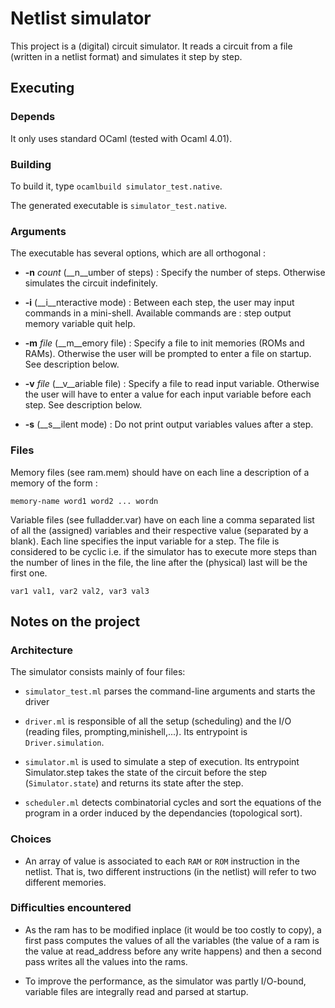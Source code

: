 # Netlist simulator

This project is a (digital) circuit simulator. It reads a circuit from
a file (written in a netlist format) and simulates it step by step.

## Executing
### Depends
It only uses standard OCaml (tested with Ocaml 4.01).

### Building
To build it, type `ocamlbuild simulator_test.native`.

The generated executable is `simulator_test.native`.

### Arguments
The executable has several options, which are all orthogonal :

  - __-n__ _count_ (__n__umber of steps) : Specify the number of
    steps. Otherwise simulates the circuit indefinitely.
    

  - __-i__ (__i__nteractive mode) : Between each step, the user may
    input commands in a mini-shell. Available commands are : step
    output memory variable quit help.
    
  - __-m__ _file_ (__m__emory file) : Specify a file to init memories
    (ROMs and RAMs). Otherwise the user will be prompted to enter a
    file on startup. See description below.
    
  - __-v__ _file_ (__v__ariable file) : Specify a file to read input
    variable. Otherwise the user will have to enter a value for each
    input variable before each step. See description below.
    
  - __-s__ (__s__ilent mode) : Do not print output variables values
    after a step.

### Files
Memory files (see ram.mem) should have on each line a description of
a memory of the form :

`memory-name word1 word2 ... wordn`

Variable files (see fulladder.var) have on each line a comma
separated list of all the (assigned) variables and their respective
value (separated by a blank). Each line specifies the input variable
for a step. The file is considered to be cyclic i.e. if the simulator
has to execute more steps than the number of lines in the file, the
line after the (physical) last will be the first one.

`var1 val1, var2 val2, var3 val3`

## Notes on the project
### Architecture
The simulator consists mainly of four files:

- `simulator_test.ml` parses the command-line arguments and starts the
  driver
      
- `driver.ml` is responsible of all the setup (scheduling) and the I/O
  (reading files, prompting,minishell,...). Its entrypoint is
  `Driver.simulation`.
      
- `simulator.ml` is used to simulate a step of execution. Its entrypoint
  Simulator.step takes the state of the circuit before the step
  (`Simulator.state`) and returns its state after the step.
  
- `scheduler.ml` detects combinatorial cycles and sort the equations of
  the program in a order induced by the dependancies (topological
  sort).

### Choices
- An array of value is associated to each `RAM` or `ROM` instruction
in the netlist. That is, two different instructions (in the netlist)
will refer to two different memories.

### Difficulties encountered

- As the ram has to be modified inplace (it would be too costly to
copy), a first pass computes the values of all the variables (the
value of a ram is the value at read_address before any write happens)
and then a second pass writes all the values into the rams.

- To improve the performance, as the simulator was partly I/O-bound,
variable files are integrally read and parsed at startup.


